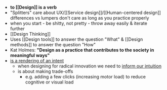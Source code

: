 - __to [[Design]] is a verb__
- "Splitters" care about UX/[[Service design]]/[[Human-centered design]] differences vs lumpers don't care as long as you practice properly
- when you start - be shitty, not pretty - throw away easily & iterate further
- [[Design Thinking]]
- Uses [[Design tools]] to answer the question "What" & [[Design methods]] to answer the question "How"
- Kat Holmes: __"Design as a practice that contributes to the society in meaningful ways"__
- [is a rendering of an intent](https://articles.centercentre.com/design_rendering_intent/)
	- when designing for radical innovation we need to [inform our intuition](obsidian://open?vault=notes&file=design%2Fresources%2FInforming_Our_Intuition.pdf)
	- is about making trade-offs
		- e.g. adding a few clicks (increasing motor load) to reduce cognitive or visual load
